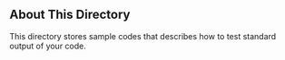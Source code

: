 ## About This Directory
This directory stores sample codes that describes how to test standard output of your code.
